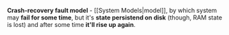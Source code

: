 **Crash-recovery fault model** - [[System Models|model]], by which system may **fail for some time**, but it's **state persistend on disk** (though, RAM state is lost) and after some time **it'll rise up again**.
